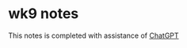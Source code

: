 # wk9 notes
This notes is completed with assistance of [ChatGPT](https://chat.openai.com/c/102a61a5-682c-499c-9004-1f43c7b798ed)
